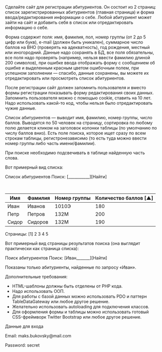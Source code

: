 <p>Сделайте сайт для регистрации абитуриентов. Он состоит из 2 страниц: список зарегистрированных абитуриентов (главная страница) и форма ввода/редактирования информации о себе. Любой абитуриент может зайти на сайт и добавить себя в список или отредактировать информацию о себе.</p>
<p>Форма содержит поля: имя, фамилия, пол, номер группы (от 2 до 5 цифр или букв), e-mail (должен быть уникален), суммарное число баллов на ВНО (проверять на адекватность), год рождения, местный или иногородний. Данные надо сохранять в БД, все поля обязательны, все поля надо проверять (например, нельзя ввести фамилию длиной 200 символов), при ошибке ввода отображать форму с сообщением об ошибке и выделенным красным цветом ошибочным полем, при успешном заполнении — спасибо, данные сохранены, вы можете их отредактировать или просмотреть список абитуриентов.</p>
<p>После регистрации сайт должен запомнить пользователя и вместо формы регистрации показывать форму редактирования своих данных. Запомнить пользователя можно с помощью cookie, ставить на 10 лет. Надо использовать какой-то код, чтобы нельзя было отредактировать чужие данные.</p>
<p>Список абитуриентов — выводит имя, фамилию, номер группы, число баллов. Выводятся по 50 человек на страницу, сортировка по любому полю делается кликом на заголовок колонки таблицы (по умолчанию по числу баллов вниз). Есть поле поиска, которое ищет сразу по всем строкам таблицы, регистронезависимо (то есть туда можно ввести номер группы либо часть имени/фамилии).
  </p>
<p> При поиске необходимо подсвечивать в таблице найденную часть слова.</p>
<p>Вот примерный вид списка:</p>
<p>Список абитуриентов             Поиск: [___________][Найти]</p>
 <table>
  <thead>
    <th>Имя</th>
    <th>Фамилия</th>
    <th>Номер группы</th>
    <th>Количество баллов [▲]</th>
  </thead>
  <tbody>
    <tr>
      <td>Иван</td>
      <td>Иванов</td>
      <td>1010Э</td>
      <td>180</td>
    </tr>
     <tr>
      <td>Петр</td>
      <td>Петров</td>
      <td>132М</td>
      <td>200</td>
    </tr>
     <tr>
      <td>Сидор</td>
      <td>Сидоров</td>
      <td>132М</td>
      <td>190</td>
    </tr>
  </tbody>
</table>

<p>
Страницы: [1]  2   3   4   5 </p>
<p>Вот примерный вид страницы результатов поиска (она выглядит практически как страница списка):</p>
<p>Поиск абитуриентов               Поиск: [Иван_______][Найти]</p>
<p>Показаны только абитуриенты, найденные по запросу «Иван».</p>
<p>Дополнительные требования:
<ul>
  <li>HTML-шаблоны должны быть отделены от PHP кода.</li>
  <li>Надо использовать ООП.</li>
  <li>Для работы с базой данных можно использовать PDO и паттерн TableDataGateway или любое другое решение.</li>
  <li>Желательно использовать autoloading для подключения классов.</li>
  <li>Для оформления формы и таблицы можно использовать готовый CSS-фреймворк Twitter Bootstrap или любое другое решение.</li>
  </ul>
</p>

<p>Данные для входа</p>
<p>Email: maks.bukovsky@mail.com</p>
<p>Password: secret</p>

